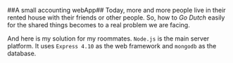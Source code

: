 ##A small accounting webApp##
Today, more and more people live in their rented house with their friends or other people.
So, how to *Go Dutch* easily for the shared things becomes to a real problem we are facing.

And here is my solution for my roommates.
`Node.js` is the main server platform.
It uses `Express 4.10` as the web framework and `mongodb` as the database.

